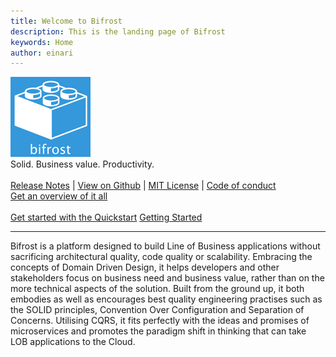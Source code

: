 ```yaml
---
title: Welcome to Bifrost
description: This is the landing page of Bifrost
keywords: Home
author: einari
---
```


<div class="hero">
   <div class="wrap">
        <img src="logo.png">
        <div class="minitext">
          Solid. Business value. Productivity.
        </div>
        <br>
        <div class="buttons-unit-small">
            <a class="version-link" href="../release_notes.md">Release Notes</a>
            <span>|</span>
            <a class="github-link" href="https://github.com/dolittle/bifrost">View on Github</a>
            <span>|</span>
            <a class="github-link" href="../LICENSE">MIT License</a>
            <span>|</span>
            <a class="github-link" href="../CODE_OF_CONDUCT.md">Code of conduct</a>
        </div>        
        <div class="buttons-unit-small">
            <a class="version-link" href="Articles/overview.md">Get an overview of it all</a>
        </div>
        <br>
        <div class="buttons-unit">
            <a href="Tutorials/quickstart.md" class="button">Get started with the Quickstart</a>
            <a href="Tutorials/end_to_end.md" class="button">Getting Started</a>
        </div>
        <hr>
        <div>
           Bifrost is a platform designed to build Line of Business applications without sacrificing architectural quality,
           code quality or scalability. Embracing the concepts of Domain Driven Design, it helps developers and other stakeholders
           focus on business need and business value, rather than on the more technical aspects of the solution. Built from the ground up,
           it both embodies as well as encourages best quality engineering practises such as the SOLID principles, Convention Over Configuration
           and Separation of Concerns. Utilising CQRS, it fits perfectly with the ideas and promises of microservices and promotes the paradigm
           shift in thinking that can take LOB applications to the Cloud.
        </div>
    </div>
</div>
<!--
<div class="key-section">
  <div class="container">
    <div class="row">
      <div class="col-md-6 col-md-offset-3 text-center">
        <section>
          <h2>Something</h2>
          <p class="lead">
            Some stuff... 
          </p>
        </section>
      </div>
    </div>
  </div>
</div>
-->